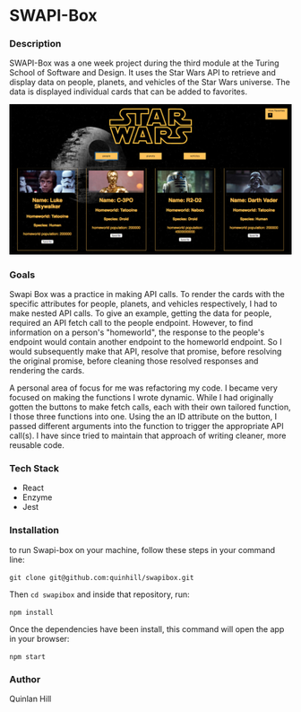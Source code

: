 # SWAPI-Box

### Description

SWAPI-Box was a one week project during the third module at the Turing School of Software and Design. It uses the Star Wars API to retrieve and display data on people, planets, and vehicles of the Star Wars universe. The data is displayed individual cards that can be added to favorites.

<img src="https://raw.githubusercontent.com/quinhill/swapibox/master/src/assets/swapi-screenshot.png">

### Goals

Swapi Box was a practice in making API calls. To render the cards with the specific attributes for people, planets, and vehicles respectively, I had to make nested API calls. To give an example, getting the data for people, required an API fetch call to the people endpoint. However, to find information on a person's "homeworld", the response to the people's endpoint would contain another endpoint to the homeworld endpoint. So I would subsequently make that API, resolve that promise, before resolving the original promise, before cleaning those resolved responses and rendering the cards.

A personal area of focus for me was refactoring my code. I became very focused on making the functions I wrote dynamic. While I had originally gotten the buttons to make fetch calls, each with their own tailored function, I those three functions into one. Using the an ID attribute on the button, I passed different arguments into the function to trigger the appropriate API call(s). I have since tried to maintain that approach of writing cleaner, more reusable code.

### Tech Stack

* React
* Enzyme
* Jest

### Installation

to run Swapi-box on your machine, follow these steps in your command line:

`git clone git@github.com:quinhill/swapibox.git`

Then `cd swapibox` and inside that repository, run:

`npm install`

Once the dependencies have been install, this command will open the app in your browser:

`npm start`

### Author

Quinlan Hill 
